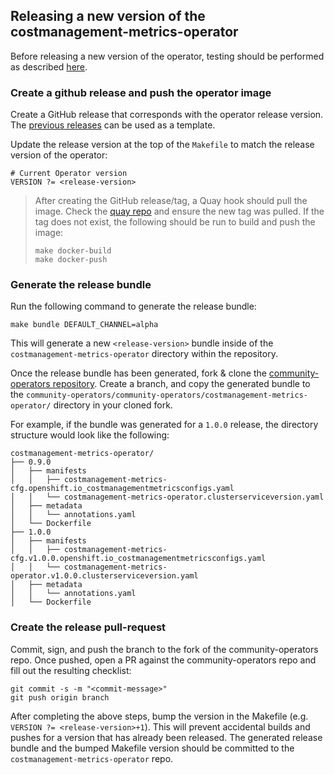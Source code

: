## Releasing a new version of the costmanagement-metrics-operator

Before releasing a new version of the operator, testing should be performed as described [here](release-testing.md).


### Create a github release and push the operator image
Create a GitHub release that corresponds with the operator release version. The [previous releases](https://github.com/project-costmanagement/costmanagement-metrics-operator/releases) can be used as a template.

Update the release version at the top of the `Makefile` to match the release version of the operator:

```
# Current Operator version
VERSION ?= <release-version>
```

> After creating the GitHub release/tag, a Quay hook should pull the image. Check the [quay repo](https://quay.io/repository/project-costmanagement/costmanagement-metrics-operator?tab=tags) and ensure the new tag was pulled. If the tag does not exist, the following should be run to build and push the image:
> ```
> make docker-build
> make docker-push
> ```

### Generate the release bundle
Run the following command to generate the release bundle:

```
make bundle DEFAULT_CHANNEL=alpha
```
This will generate a new `<release-version>` bundle inside of the `costmanagement-metrics-operator` directory within the repository.

Once the release bundle has been generated, fork & clone the [community-operators repository](https://github.com/operator-framework/community-operators). Create a branch, and copy the generated bundle to the `community-operators/community-operators/costmanagement-metrics-operator/` directory in your cloned fork.

For example, if the bundle was generated for a `1.0.0` release, the directory structure would look like the following:

```
costmanagement-metrics-operator/
├── 0.9.0
│   ├── manifests
│   │   ├── costmanagement-metrics-cfg.openshift.io_costmanagementmetricsconfigs.yaml
│   │   └── costmanagement-metrics-operator.clusterserviceversion.yaml
│   ├── metadata
│   │   └── annotations.yaml
│   └── Dockerfile
├── 1.0.0
│   ├── manifests
│   │   ├── costmanagement-metrics-cfg.v1.0.0.openshift.io_costmanagementmetricsconfigs.yaml
│   │   └── costmanagement-metrics-operator.v1.0.0.clusterserviceversion.yaml
│   ├── metadata
│   │   └── annotations.yaml
│   └── Dockerfile
```

### Create the release pull-request
Commit, sign, and push the branch to the fork of the community-operators repo. Once pushed, open a PR against the community-operators repo and fill out the resulting checklist:

```
git commit -s -m "<commit-message>"
git push origin branch
```

After completing the above steps, bump the version in the Makefile (e.g. `VERSION ?= <release-version>+1`). This will prevent accidental builds and pushes for a version that has already been released. The generated release bundle and the bumped Makefile version should be committed to the `costmanagement-metrics-operator` repo.
